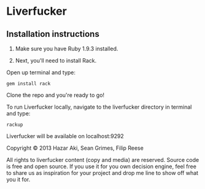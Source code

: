 # Liverfucker

## Installation instructions

1. Make sure you have Ruby 1.9.3 installed.

2. Next, you'll need to install Rack.

Open up terminal and type:

    gem install rack

Clone the repo and you're ready to go!

To run Liverfucker locally, navigate to the liverfucker directory in terminal and type:

    rackup

Liverfucker will be available on localhost:9292

Copyright © 2013 Hazar Aki, Sean Grimes, Filip Reese

All rights to liverfucker content (copy and media) are reserved. Source code is free and open source. If you use it for you own decision engine, feel free to share us as inspiration for your project and drop me line to show off what you it for.
